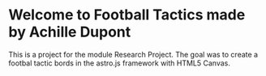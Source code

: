 # Welcome to Football Tactics made by Achille Dupont

This is a project for the module Research Project. The goal was to create a footbal tactic bords in the astro.js framework with HTML5 Canvas.
